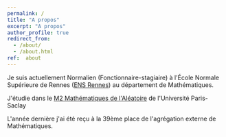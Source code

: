 ```yaml
---
permalink: /
title: "A propos"
excerpt: "A propos"
author_profile: true
redirect_from: 
  - /about/
  - /about.html
ref:  about
---
```


Je suis actuellement Normalien (Fonctionnaire-stagiaire) à l'École Normale Supérieure de Rennes ([ENS Rennes](http://www.ens-rennes.fr)) au département de Mathématiques. 

J'étudie dans le  [M2 Mathématiques de l'Aléatoire](https://www.universite-paris-saclay.fr/formation/master/mathematiques-et-applications/m2-mathematiques-de-laleatoire) de l'Université Paris-Saclay

L'année dernière j'ai été reçu à la 39ème place de l'agrégation externe de Mathématiques.

